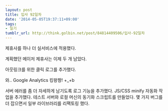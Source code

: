 ```yaml
---
layout: post
title: 입사 92일차
date: '2014-05-05T19:37:11+09:00'
tags:
- 일기
tumblr_url: http://think.golbin.net/post/84814409506/입사-92일차
---
```

제휴사를 하나 더 실서비스에 적용했다.

계획했던 메이저 제휴사는 이제 두 개 남았다.

아웃링크를 위한 클릭 로그를 추가했다.

와.. Google Analytics 킹왕짱! +_+b

서버 에러를 좀 더 자세하게 남기도록 로그 기능을 추가했다.
JS/CSS minify 자동화 작업을 추가했다.
테스트 서버와 로컬 머신의 동기화 스크립트를 만들었다.
몇 가지 버그를 더 잡으면서 일부 라이브러리를 리팩토링 했다.
